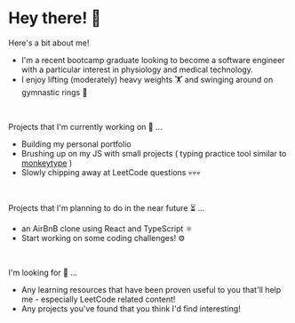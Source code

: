 # Hey there! 🫡

Here's a bit about me!
* I'm a recent bootcamp graduate looking to become a software engineer with a particular interest in physiology and medical technology.
* I enjoy lifting (moderately) heavy weights 🏋️ and swinging around on gymnastic rings 🐒
<br>

Projects that I'm currently working on 🧱 ...
* Building my personal portfolio
* Brushing up on my JS with small projects ( typing practice tool similar to [monkeytype](https://monkeytype.com/) ) 
* Slowly chipping away at LeetCode questions 💀💀💀
<br>

Projects that I'm planning to do in the near future ⏳ ... 
* an AirBnB clone using React and TypeScript ⚛️
* Start working on some coding challenges! ⚙
<br>

I'm looking for 👀 ...
* Any learning resources that have been proven useful to you that'll help me - especially LeetCode related content! 
* Any projects you've found that you think I'd find interesting!
